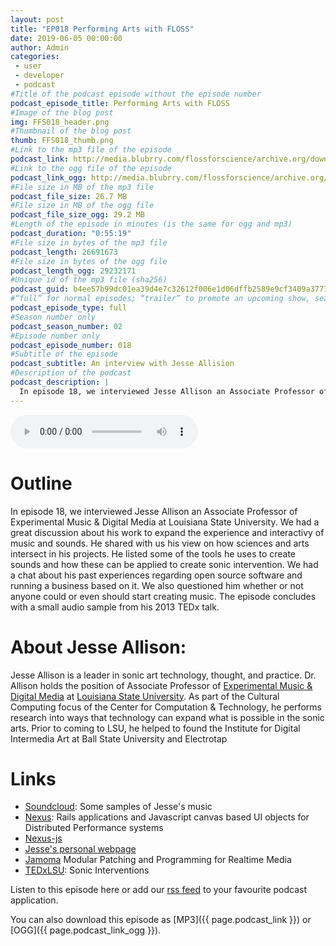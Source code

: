 ```yaml
---
layout: post
title: "EP018 Performing Arts with FLOSS"
date: 2019-06-05 00:00:00
author: Admin
categories: 
 - user
 - developer
 - podcast
#Title of the podcast episode without the episode number
podcast_episode_title: Performing Arts with FLOSS
#Image of the blog post
img: FFS018_header.png
#Thumbnail of the blog post
thumb: FFS018_thumb.png
#Link to the mp3 file of the episode
podcast_link: http://media.blubrry.com/flossforscience/archive.org/download/FLOSSforscienceEP018JesseAllisson/FLOSSforscience_EP018_Jesse_Allisson.mp3
#Link to the ogg file of the episode
podcast_link_ogg: http://media.blubrry.com/flossforscience/archive.org/download/FLOSSforscienceEP018JesseAllisson/FLOSSforscience_EP018_Jesse_Allisson.ogg
#File size in MB of the mp3 file
podcast_file_size: 26.7 MB
#File size in MB of the ogg file
podcast_file_size_ogg: 29.2 MB
#Length of the episode in minutes (is the same for ogg and mp3)
podcast_duration: "0:55:19"
#File size in bytes of the mp3 file
podcast_length: 26691673
#File size in bytes of the ogg file
podcast_length_ogg: 29232171
#Unique id of the mp3 file (sha256)
podcast_guid: b4ee57b99dc01ea39d4e7c32612f006e1d06dffb2589e9cf3409a3777ee9fbc5
#“full” for normal episodes; “trailer” to promote an upcoming show, season, or episode; or “bonus” for extra content related to a show, season, or episode.
podcast_episode_type: full
#Season number only
podcast_season_number: 02
#Episode number only
podcast_episode_number: 018
#Subtitle of the episode 
podcast_subtitle: An interview with Jesse Allision
#Description of the podcast
podcast_description: |
  In episode 18, we interviewed Jesse Allison an Associate Professor of Experimental Music & Digital Media at Louisiana State University. We had a great discussion about his work to expand the experience and interactivy of music and sounds. He shared with us his view on how sciences and arts intersect in his projects. He listed some of the tools he uses to create sounds and how these can be applied to create sonic intervention. We had a chat about his past experiences regarding open source software and running a business based on it. We also questioned him whether or not anyone could or even should start creating music. The episode concludes with a small audio sample from his 2013 TEDx talk.  
---
```


<audio controls>
  <source src="{{ page.podcast_link_ogg }}" type="audio/ogg">
  <source src="{{ page.podcast_link }}" type="audio/mpeg">
Your browser does not support the audio element.
</audio>

# Outline

In episode 18, we interviewed Jesse Allison an Associate Professor of Experimental Music & Digital Media at Louisiana State University. We had a great discussion about his work to expand the experience and interactivy of music and sounds. He shared with us his view on how sciences and arts intersect in his projects. He listed some of the tools he uses to create sounds and how these can be applied to create sonic intervention. We had a chat about his past experiences regarding open source software and running a business based on it. We also questioned him whether or not anyone could or even should start creating music. The episode concludes with a small audio sample from his 2013 TEDx talk. 

# About Jesse Allison: 

Jesse Allison is a leader in sonic art technology, thought, and practice. Dr. Allison holds the position of Associate Professor of [Experimental Music & Digital Media](https://www.lsu.edu/cmda/music/index.php) at [Louisiana State University](https://www.lsu.edu). As part of the Cultural Computing focus of the Center for Computation & Technology, he performs research into ways that technology can expand what is possible in the sonic arts. Prior to coming to LSU, he helped to found the Institute for Digital Intermedia Art at Ball State University and Electrotap

# Links
* [Soundcloud](https://soundcloud.com/allisonic): Some samples of Jesse's music
* [Nexus](https://nuget.pkg.github.com/jesseallison/NEXUS): Rails applications and Javascript canvas based UI objects for Distributed Performance systems
* [Nexus-js](https://github.com/nexus-js)
* [Jesse's personal webpage](http://allisonic.com/)
* [Jamoma](http://jamoma.org/) Modular Patching and Programming for Realtime Media
* [TEDxLSU](https://www.youtube.com/watch?v=YXNO9N98rHc): Sonic Interventions

Listen to this episode here or add our [rss feed](https://flossforscience.com/feed.xml) to your favourite podcast application. 

You can also download this episode as [MP3]({{ page.podcast_link }}) or [OGG]({{ page.podcast_link_ogg }}). 
